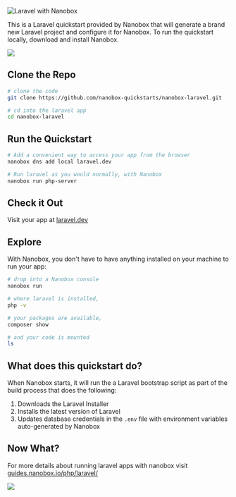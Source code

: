 ![Laravel with Nanobox](https://guides.nanobox.io/assets/quickstart-icons/laravel.png)

This is a Laravel quickstart provided by Nanobox that  will generate a brand new Laravel project and configure it for Nanobox. To run the quickstart locally, download and install Nanobox.

<a href="https://nanobox.io/download"><img src="https://guides.nanobox.io/assets/quickstart-icons/download.png" /></a>

## Clone the Repo

```bash
# clone the code
git clone https://github.com/nanobox-quickstarts/nanobox-laravel.git

# cd into the laravel app
cd nanobox-laravel
```

## Run the Quickstart

```bash
# Add a convenient way to access your app from the browser
nanobox dns add local laravel.dev

# Run laravel as you would normally, with Nanobox
nanobox run php-server
```

## Check it Out

Visit your app at <a href="http://laravel.dev" target="\_blank">laravel.dev</a>

## Explore

With Nanobox, you don't have to have anything installed on your machine to run your app:

```bash
# drop into a Nanobox console
nanobox run

# where laravel is installed,
php -v

# your packages are available,
composer show

# and your code is mounted
ls
```

## What does this quickstart do?
When Nanobox starts, it will run the a Laravel bootstrap script as part of the build process that does the following:

1. Downloads the Laravel Installer
2. Installs the latest version of Laravel
3. Updates database credentials in the `.env` file with environment variables auto-generated by Nanobox

## Now What?
For more details about running laravel apps with nanobox visit [guides.nanobox.io/php/laravel/](https://guides.nanobox.io/php/laravel/)

<a href="https://nanobox.io"><img src="https://guides.nanobox.io/assets/quickstart-icons/footer.png" /></a>
